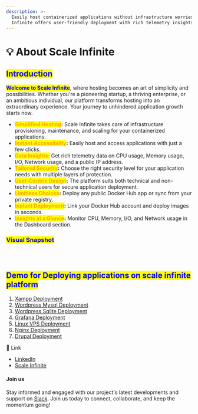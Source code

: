 ```yaml
---
description: >-
  Easily host containerized applications without infrastructure worries. Scale
  Infinite offers user-friendly deployment with rich telemetry insights.
---
```


# 💡 About Scale Infinite

## <mark style="color:blue;">Introduction</mark>

<mark style="color:blue;">**Welcome to Scale Infinite**</mark>, where hosting becomes an art of simplicity and possibilities. Whether you're a pioneering startup, a thriving enterprise, or an ambitious individual, our platform transforms hosting into an extraordinary experience. Your journey to unhindered application growth starts now.

* <mark style="color:orange;">**Simplified Hosting**</mark>**:** Scale Infinite takes care of infrastructure provisioning, maintenance, and scaling for your containerized applications.
* <mark style="color:orange;">**Instant Accessibility**</mark>**:** Easily host and access applications with just a few clicks.
* <mark style="color:orange;">**Data Insights:**</mark> Get rich telemetry data on CPU usage, Memory usage, I/O, Network usage, and a public IP address.
* <mark style="color:orange;">**Tailored Security**</mark>**:** Choose the right security level for your application needs with multiple layers of protection.
* <mark style="color:orange;">**User-Centric Design**</mark>**:** The platform suits both technical and non-technical users for secure application deployment.
* <mark style="color:orange;">**Limitless Choices**</mark>**:** Deploy any public Docker Hub app or sync from your private registry.
* <mark style="color:orange;">**Instant Deployment**</mark>**:** Link your Docker Hub account and deploy images in seconds.
* <mark style="color:orange;">**Insights at a Glance**</mark>**:** Monitor CPU, Memory, I/O, and Network usage in the Dashboard section.

### <mark style="color:blue;">Visual Snapshot</mark>

<figure><img src="broken-reference" alt=""><figcaption></figcaption></figure>

<figure><img src="broken-reference" alt=""><figcaption></figcaption></figure>

<figure><img src="broken-reference" alt=""><figcaption></figcaption></figure>

## <mark style="color:blue;">Demo for Deploying applications on scale infinite platform</mark>

1. [Xampp Deployment](https://scaleinfinite.gitbook.io/untitled/demo-deployment/tcp/xampp-deployment)
2. [Wordpress Mysql Deployment](https://scaleinfinite.gitbook.io/untitled/demo-deployment/http/wordpress-sqlite)
3. [Wordpress Sqlite Deployment](https://scaleinfinite.gitbook.io/untitled/demo-deployment/http/wordpress-mysql)
4. [Grafana Deployment](https://scaleinfinite.gitbook.io/untitled/demo-deployment/http/grafana-deployment)
5. [Linux VPS Deployment](https://scaleinfinite.gitbook.io/untitled/demo-deployment/http/linux-vps-deployment)
6. [Nginx Deployment](https://scaleinfinite.gitbook.io/untitled/demo-deployment/http/nginx-deployment)
7. [Drupal Deployment](https://scaleinfinite.gitbook.io/untitled/demo-deployment/http/drupal-deployment)

🔗 Link

* [LinkedIn](https://www.linkedin.com/company/scaleinfinite/)
* [Scale Infinite](https://scaleinfinite.fr/)

#### Join us

Stay informed and engaged with our project's latest developments and support on [Slack](https://app.slack.com/client/T04QS32JX6E/C04QKEWE146). Join us today to connect, collaborate, and keep the momentum going!&#x20;
